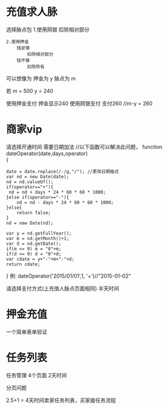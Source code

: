 充值求人脉
===================

选择脉点包
	1.使用网银
		扣除相对部分

	2.使用押金
		钱足够
			扣除相对部分
		钱不够
			扣除所有

可以想像为
押金为 y
脉点为 m

若 m = 500
   y = 240

使用押金支付
	押金显示240
使用网银支付
	支付260 //m-y = 260

商家vip
===================

请选择开通时间
	需要日期加法
	//以下函数可以解决此问题，
	function dateOperator(date,days,operator)  
{  
  
    date = date.replace(/-/g,"/"); //更改日期格式  
    var nd = new Date(date);  
    nd = nd.valueOf();  
    if(operator=="+"){  
     nd = nd + days * 24 * 60 * 60 * 1000;  
    }else if(operator=="-"){  
        nd = nd - days * 24 * 60 * 60 * 1000;  
    }else{  
        return false;  
    }  
    nd = new Date(nd);  
  
    var y = nd.getFullYear();  
    var m = nd.getMonth()+1;  
    var d = nd.getDate();  
    if(m <= 9) m = "0"+m;  
    if(d <= 9) d = "0"+d;   
    var cdate = y+"-"+m+"-"+d;  
    return cdate;  
} 
	例: 
	dateOperator('2015/01/01',1, '+')//"2015-01-02"

请选择支付方式(上充值人脉点页面相同)
半天时间 


押金充值
===================
一个简单表单验证


任务列表
=================

任务管理
4个页面
    2天时间 

分页问题

2.5+1 = 4天时间卖家任务列表，买家接任务流程




	

